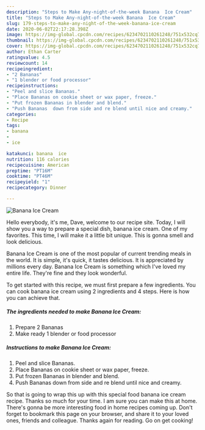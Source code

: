 ```yaml
---
description: "Steps to Make Any-night-of-the-week Banana  Ice Cream"
title: "Steps to Make Any-night-of-the-week Banana  Ice Cream"
slug: 179-steps-to-make-any-night-of-the-week-banana-ice-cream
date: 2020-06-02T22:17:28.398Z
image: https://img-global.cpcdn.com/recipes/6234702110261248/751x532cq70/banana-ice-cream-recipe-main-photo.jpg
thumbnail: https://img-global.cpcdn.com/recipes/6234702110261248/751x532cq70/banana-ice-cream-recipe-main-photo.jpg
cover: https://img-global.cpcdn.com/recipes/6234702110261248/751x532cq70/banana-ice-cream-recipe-main-photo.jpg
author: Ethan Carter
ratingvalue: 4.5
reviewcount: 14
recipeingredient:
- "2 Bananas"
- "1 blender or food processor"
recipeinstructions:
- "Peel and slice Bananas."
- "Place Bananas on cookie sheet or wax paper, freeze."
- "Put frozen Bananas in blender and blend."
- "Push Bananas  down from side and re blend until nice and creamy."
categories:
- Recipe
tags:
- banana
- 
- ice

katakunci: banana  ice 
nutrition: 116 calories
recipecuisine: American
preptime: "PT16M"
cooktime: "PT46M"
recipeyield: "1"
recipecategory: Dinner

---
```



![Banana  Ice Cream](https://img-global.cpcdn.com/recipes/6234702110261248/751x532cq70/banana-ice-cream-recipe-main-photo.jpg)

Hello everybody, it's me, Dave, welcome to our recipe site. Today, I will show you a way to prepare a special dish, banana  ice cream. One of my favorites. This time, I will make it a little bit unique. This is gonna smell and look delicious.

Banana  Ice Cream is one of the most popular of current trending meals in the world. It is simple, it's quick, it tastes delicious. It is appreciated by millions every day. Banana  Ice Cream is something which I've loved my entire life. They're fine and they look wonderful.




To get started with this recipe, we must first prepare a few ingredients. You can cook banana  ice cream using 2 ingredients and 4 steps. Here is how you can achieve that.

##### The ingredients needed to make Banana  Ice Cream:

1. Prepare 2 Bananas
1. Make ready 1 blender or food processor




##### Instructions to make Banana  Ice Cream:

1. Peel and slice Bananas.
1. Place Bananas on cookie sheet or wax paper, freeze.
1. Put frozen Bananas in blender and blend.
1. Push Bananas  down from side and re blend until nice and creamy.




So that is going to wrap this up with this special food banana  ice cream recipe. Thanks so much for your time. I am sure you can make this at home. There's gonna be more interesting food in home recipes coming up. Don't forget to bookmark this page on your browser, and share it to your loved ones, friends and colleague. Thanks again for reading. Go on get cooking!
